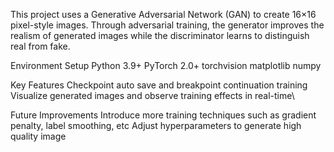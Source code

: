 This project uses a Generative Adversarial Network (GAN) to create 16×16 pixel-style images.
Through adversarial training, the generator improves the realism of generated images while the discriminator learns to distinguish real from fake.

Environment Setup
Python 3.9+
PyTorch 2.0+
torchvision
matplotlib
numpy

Key Features
Checkpoint auto save and breakpoint continuation training
Visualize generated images and observe training effects in real-time\

Future Improvements
Introduce more training techniques such as gradient penalty, label smoothing, etc
Adjust hyperparameters to generate high quality image